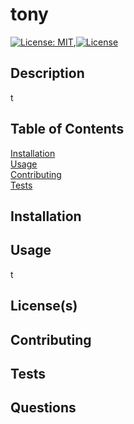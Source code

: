 
  # tony
  [![License: MIT](https://img.shields.io/badge/License-MIT-yellow.svg)](https://opensource.org/licenses/MIT),[![License](https://img.shields.io/badge/License-BSD_3--Clause-blue.svg)](https://opensource.org/licenses/BSD-3-Clause)

  ## Description
  t

  ## Table of Contents
  [Installation](#installation) <br/>
  [Usage](#usage) <br/>
  [Contributing](#contributing) <br/>
  [Tests](#tests) <br/>
  
  ## Installation
  

  ## Usage
  t

  
  ## License(s)

  
  
  

  ## Contributing
  

  ## Tests
  

  ## Questions
